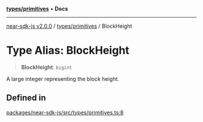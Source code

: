[**types/primitives**](../README.md) • **Docs**

***

[near-sdk-js v2.0.0](../../../packages.md) / [types/primitives](../README.md) / BlockHeight

# Type Alias: BlockHeight

> **BlockHeight**: `bigint`

A large integer representing the block height.

## Defined in

[packages/near-sdk-js/src/types/primitives.ts:8](https://github.com/dim-daskalov/near-sdk-js/blob/f8f6e35ac266a6f748747b51c0b9a0192677684e/packages/near-sdk-js/src/types/primitives.ts#L8)
